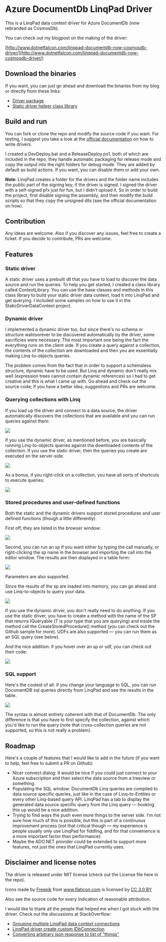 # Azure DocumentDb LinqPad Driver

This is a LinqPad data context driver for Azure DocumentDb 
(now rebranded as CosmosDb).

You can check out my blogpost on the making of the driver:

[http://www.dotnetfalcon.com/linqpad-documentdb-now-cosmosdb-driver/](http://www.dotnetfalcon.com/linqpad-documentdb-now-cosmosdb-driver/)

## Download the binaries

If you want, you can just go ahead and download the binaries from my blog or directly from these links:

* [Driver package](https://dotnetfalcondrivers.blob.core.windows.net/drivers/AzureDocumentDbDriver.lpx)
* [Static driver helper class library](https://dotnetfalcondrivers.blob.core.windows.net/drivers/ContextLibrary.dll)


## Build and run

You can fork or clone the repo and modify the source code if you want.
For testing, I suggest you take a look at the [official documentation](http://www.linqpad.net/Extensibility.aspx)
on how to write drivers.

I created a DevDeploy.bat and a ReleaseDeploy.ps1, both of which are included
in the repo, they handle automatic packaging for release mode and copy
the output into the right folders for debug mode. They are added by default as build actions. If you want, you
can disable them or add your own.

**Note**:  LinqPad creates a folder for the drivers and the folder name
includes the public part of the signing key, if the driver is signed. I signed
the driver with a self-signed pfx just for fun, but I didn't upload it.
So in order to build the project, first disable signing the assembly, and then
modify the build scripts so that they copy the unsigned dlls (see the official
documentation on how).

## Contribution

Any ideas are welcome. Also if you discover any issues, feel free to create a ticket.
If you decide to contribute, PRs are welcome.

## Features

### Static driver

A static driver uses a prebuilt dll that you have to load to discover the data source and run the queries. 
To help you get started, I created a class library called ContextLibrary. You can use the base classes and methods in this class library to build your static driver data context, load it into LinqPad and get querying. I included some samples on how to use it
in the StaticDriverDataContext project.

### Dynamic driver

I implemented a dynamic driver too, but since there's no schema or structure
wahtsorever to be discovered automatically by the driver, some sacrificies were
necessary. The most important one being the fact the everything runs on the client side. 
If you create a query against a collection, the contents of the collection are downloaded and then you are essentially making Linq-to-objects queries.

The problem comes from the fact that in order to support a schemaless structure, dynamic have to be used. But Linq and dynamic don't really mix well (expression trees cannot contain dynamic references) so I had to get creative and this is what I came up with. Go ahead and check out the source code; if you have a better idea, suggestions and PRs are welcome.


### Querying collections with Linq

If you load up the driver and connect to a data source, the driver automatically discovers the collections that are available and you can run queries against them:

![](https://dotnetfalconcontent.blob.core.windows.net/linqpad-documentdb-now-cosmosdb-driver/collections.png)

If you use the dynamic driver, as mentioned before, you are basically running Linq-to-objects queries against the downloaded contents of the collection. If you use the static driver, then the queries you create are executed on the server-side.

![](https://dotnetfalconcontent.blob.core.windows.net/linqpad-documentdb-now-cosmosdb-driver/collection_query.png)

As a bonus, if you right-click on a collection, you have all sorts of shortcuts to execute queries:

![](https://dotnetfalconcontent.blob.core.windows.net/linqpad-documentdb-now-cosmosdb-driver/collection_context.png)

### Stored procedures and user-defined functions
Both the static and the dynamic drivers support stored procedures and user defined functions (though a little differently).

First off, they are listed in the browser window:

![](https://dotnetfalconcontent.blob.core.windows.net/linqpad-documentdb-now-cosmosdb-driver/splist.png)

Second, you can run an sp if you want either by typing the call manually, or right-clicking the sp name in the browser and importing the call into the editor window. The results are then displayed in a table form:

![](https://dotnetfalconcontent.blob.core.windows.net/linqpad-documentdb-now-cosmosdb-driver/sp_run.png)

Parameters are also supported.

Since the results of the sp are loaded into memory, you can go ahead and use Linq-to-objects to query your data.

![](https://dotnetfalconcontent.blob.core.windows.net/linqpad-documentdb-now-cosmosdb-driver/sp_run_filter.png)

If you use the dynamic driver, you don't really need to do anything. If you use the static driver, you have to create a method with the name of the SP that returns IQueryable<T> (T is your type that you are querying) and inside the method call the CreateStoredProcedure() method (you can check out the Github sample for more).
UDFs are also supported &mdash; you can run them as an SQL query (see below).

And the nice addition: if you hover over an sp or udf, you can check out their code:

![](https://dotnetfalconcontent.blob.core.windows.net/linqpad-documentdb-now-cosmosdb-driver/sp_hover.png)

### SQL support

Here's the coolest of all: if you change your language to SQL, you can run DocumentDB sql queries directly from LinqPad and see the results in the table. 

![](https://dotnetfalconcontent.blob.core.windows.net/linqpad-documentdb-now-cosmosdb-driver/sql.png)

The syntax is almost entirely coherent with that of DocumentDb. The only difference is that you have to first specify the collection, against which you'd like to run the query (note that cross-collection queries are not supported, so this is not really a problem). 

## Roadmap
Here's a couple of features that I would like to add in the future (if you want to help, feel free to submit a PR on Github):

* Nicer connect dialog: It would be nice if you could just connect to your Azure subscription and then select the data source from a treeview or something.
* Populating the SQL window: DocumentDb Linq queries are compiled to data source specific queries, just like in the case of Linq-to-Entities or every other Linq-based query API. LinqPad has a tab to display the generated data source specific query from the Linq query &mdash; hooking this up would be a nice addition.
* Trying to find ways the push even more things to the server side. I'm not sure how much of this is possible, but this is part of a continuous improvement process (not that critical though &mdash; my experience is people usually only use LinqPad for fiddling, and for that convenience is a more important factor than performance).
* Maybe the ADO.NET provider could be extended to support more features, not just the ones that LinqPad currently uses. 

## Disclaimer and license notes

The driver is released under MIT license (check out the License file here in the repo).

Icons made by <a href="http://www.freepik.com" title="Freepik">Freepik</a> from <a href="http://www.flaticon.com" title="Flaticon">www.flaticon.com</a> is licensed by <a href="http://creativecommons.org/licenses/by/3.0/" title="Creative Commons BY 3.0" target="_blank">CC 3.0 BY</a>

Also see the source code for every indication of reasonable attribution.

I would like to thank all the people that helped me when I got stuck with the driver. Check out the discussions at StackOverflow:

* [Grouping multiple LinqPad data context connections](http://stackoverflow.com/questions/43030475/grouping-multiple-linqpad-data-context-connections)
* [LinqPad driver create custom IDbConnection](http://stackoverflow.com/questions/43076219/linqpad-driver-create-custom-idbconnection)
* [Converting arbitrary json response to list of “things”](http://stackoverflow.com/questions/43214424/converting-arbitrary-json-response-to-list-of-things)


